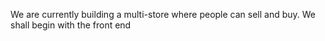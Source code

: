 We are currently building a multi-store where people can sell and buy.
We shall begin with the front end



